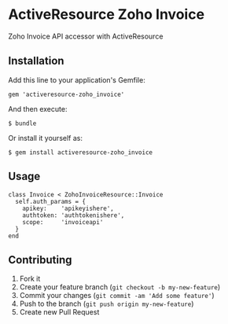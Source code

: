 # ActiveResource Zoho Invoice

Zoho Invoice API accessor with ActiveResource

## Installation

Add this line to your application's Gemfile:

    gem 'activeresource-zoho_invoice'

And then execute:

    $ bundle

Or install it yourself as:

    $ gem install activeresource-zoho_invoice

## Usage

    class Invoice < ZohoInvoiceResource::Invoice
      self.auth_params = {
        apikey:    'apikeyishere',
        authtoken: 'authtokenishere',
        scope:     'invoiceapi'
      }
    end

## Contributing

1. Fork it
2. Create your feature branch (`git checkout -b my-new-feature`)
3. Commit your changes (`git commit -am 'Add some feature'`)
4. Push to the branch (`git push origin my-new-feature`)
5. Create new Pull Request
